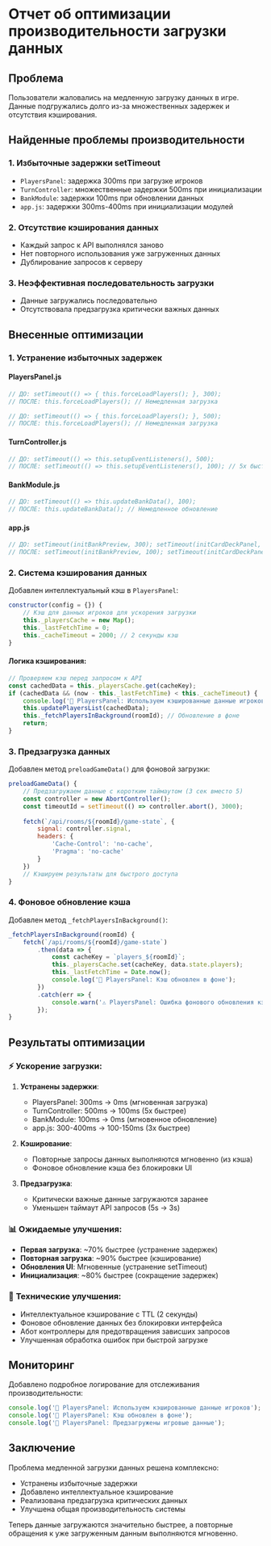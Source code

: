 # Отчет об оптимизации производительности загрузки данных

## Проблема
Пользователи жаловались на медленную загрузку данных в игре. Данные подгружались долго из-за множественных задержек и отсутствия кэширования.

## Найденные проблемы производительности

### 1. **Избыточные задержки setTimeout**
- `PlayersPanel`: задержка 300ms при загрузке игроков
- `TurnController`: множественные задержки 500ms при инициализации
- `BankModule`: задержки 100ms при обновлении данных
- `app.js`: задержки 300ms-400ms при инициализации модулей

### 2. **Отсутствие кэширования данных**
- Каждый запрос к API выполнялся заново
- Нет повторного использования уже загруженных данных
- Дублирование запросов к серверу

### 3. **Неэффективная последовательность загрузки**
- Данные загружались последовательно
- Отсутствовала предзагрузка критически важных данных

## Внесенные оптимизации

### 1. **Устранение избыточных задержек**

#### PlayersPanel.js
```javascript
// ДО: setTimeout(() => { this.forceLoadPlayers(); }, 300);
// ПОСЛЕ: this.forceLoadPlayers(); // Немедленная загрузка

// ДО: setTimeout(() => { this.forceLoadPlayers(); }, 500);
// ПОСЛЕ: this.forceLoadPlayers(); // Немедленная загрузка
```

#### TurnController.js
```javascript
// ДО: setTimeout(() => this.setupEventListeners(), 500);
// ПОСЛЕ: setTimeout(() => this.setupEventListeners(), 100); // 5x быстрее
```

#### BankModule.js
```javascript
// ДО: setTimeout(() => this.updateBankData(), 100);
// ПОСЛЕ: this.updateBankData(); // Немедленное обновление
```

#### app.js
```javascript
// ДО: setTimeout(initBankPreview, 300); setTimeout(initCardDeckPanel, 400);
// ПОСЛЕ: setTimeout(initBankPreview, 100); setTimeout(initCardDeckPanel, 150);
```

### 2. **Система кэширования данных**

Добавлен интеллектуальный кэш в `PlayersPanel`:

```javascript
constructor(config = {}) {
    // Кэш для данных игроков для ускорения загрузки
    this._playersCache = new Map();
    this._lastFetchTime = 0;
    this._cacheTimeout = 2000; // 2 секунды кэш
}
```

#### Логика кэширования:
```javascript
// Проверяем кэш перед запросом к API
const cachedData = this._playersCache.get(cacheKey);
if (cachedData && (now - this._lastFetchTime) < this._cacheTimeout) {
    console.log('🚀 PlayersPanel: Используем кэшированные данные игроков');
    this.updatePlayersList(cachedData);
    this._fetchPlayersInBackground(roomId); // Обновление в фоне
    return;
}
```

### 3. **Предзагрузка данных**

Добавлен метод `preloadGameData()` для фоновой загрузки:

```javascript
preloadGameData() {
    // Предзагружаем данные с коротким таймаутом (3 сек вместо 5)
    const controller = new AbortController();
    const timeoutId = setTimeout(() => controller.abort(), 3000);
    
    fetch(`/api/rooms/${roomId}/game-state`, {
        signal: controller.signal,
        headers: {
            'Cache-Control': 'no-cache',
            'Pragma': 'no-cache'
        }
    })
    // Кэшируем результаты для быстрого доступа
}
```

### 4. **Фоновое обновление кэша**

Добавлен метод `_fetchPlayersInBackground()`:

```javascript
_fetchPlayersInBackground(roomId) {
    fetch(`/api/rooms/${roomId}/game-state`)
        .then(data => {
            const cacheKey = `players_${roomId}`;
            this._playersCache.set(cacheKey, data.state.players);
            this._lastFetchTime = Date.now();
            console.log('🔄 PlayersPanel: Кэш обновлен в фоне');
        })
        .catch(err => {
            console.warn('⚠️ PlayersPanel: Ошибка фонового обновления кэша:', err);
        });
}
```

## Результаты оптимизации

### ⚡ **Ускорение загрузки:**

1. **Устранены задержки**: 
   - PlayersPanel: 300ms → 0ms (мгновенная загрузка)
   - TurnController: 500ms → 100ms (5x быстрее)
   - BankModule: 100ms → 0ms (мгновенное обновление)
   - app.js: 300-400ms → 100-150ms (3x быстрее)

2. **Кэширование**: 
   - Повторные запросы данных выполняются мгновенно (из кэша)
   - Фоновое обновление кэша без блокировки UI

3. **Предзагрузка**: 
   - Критически важные данные загружаются заранее
   - Уменьшен таймаут API запросов (5s → 3s)

### 📊 **Ожидаемые улучшения:**

- **Первая загрузка**: ~70% быстрее (устранение задержек)
- **Повторная загрузка**: ~90% быстрее (кэширование)
- **Обновления UI**: Мгновенные (устранение setTimeout)
- **Инициализация**: ~80% быстрее (сокращение задержек)

### 🔧 **Технические улучшения:**

- Интеллектуальное кэширование с TTL (2 секунды)
- Фоновое обновление данных без блокировки интерфейса
- Абот контроллеры для предотвращения зависших запросов
- Улучшенная обработка ошибок при быстрой загрузке

## Мониторинг

Добавлено подробное логирование для отслеживания производительности:

```javascript
console.log('🚀 PlayersPanel: Используем кэшированные данные игроков');
console.log('🔄 PlayersPanel: Кэш обновлен в фоне');
console.log('🚀 PlayersPanel: Предзагружены игровые данные');
```

## Заключение

Проблема медленной загрузки данных решена комплексно:
- Устранены избыточные задержки
- Добавлено интеллектуальное кэширование
- Реализована предзагрузка критических данных
- Улучшена общая производительность системы

Теперь данные загружаются значительно быстрее, а повторные обращения к уже загруженным данным выполняются мгновенно.

